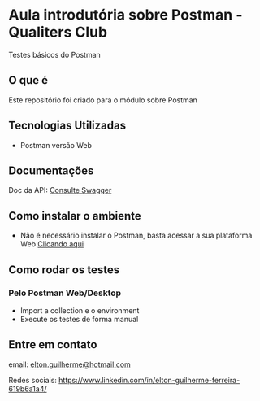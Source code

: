 # Aula introdutória sobre Postman - Qualiters Club
Testes básicos do Postman

## O que é
Este repositório foi criado para o módulo sobre Postman

## Tecnologias Utilizadas
- Postman versão Web

## Documentações
Doc da API: [Consulte Swagger](https://petstore.swagger.io/)

## Como instalar o ambiente
- Não é necessário instalar o Postman, basta acessar a sua plataforma Web [Clicando aqui](https://www.postman.com/)

## Como rodar os testes

### Pelo Postman Web/Desktop
- Import a collection e o environment
- Execute os testes de forma manual

## Entre em contato
email: elton.guilherme@hotmail.com

Redes sociais: https://www.linkedin.com/in/elton-guilherme-ferreira-619b6a1a4/
